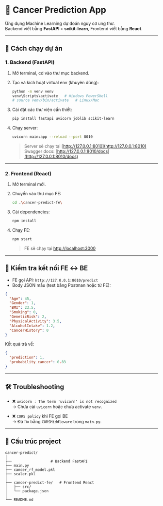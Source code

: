 # 🧬 Cancer Prediction App

Ứng dụng Machine Learning dự đoán nguy cơ ung thư.  
Backend viết bằng **FastAPI + scikit-learn**, Frontend viết bằng **React**.

---

## 🚀 Cách chạy dự án

### 1. Backend (FastAPI)

1. Mở terminal, cd vào thư mục backend.  
2. Tạo và kích hoạt virtual env (khuyên dùng):

   ```bash
   python -m venv venv
   venv\Scripts\activate   # Windows PowerShell
   # source venv/bin/activate   # Linux/Mac
   ```

3. Cài đặt các thư viện cần thiết:

   ```bash
   pip install fastapi uvicorn joblib scikit-learn
   ```

4. Chạy server:

   ```bash
   uvicorn main:app --reload --port 8010
   ```

   > Server sẽ chạy tại [http://127.0.0.1:8010](http://127.0.0.1:8010)  
   > Swagger docs: [http://127.0.0.1:8010/docs](http://127.0.0.1:8010/docs)

---

### 2. Frontend (React)

1. Mở terminal mới.  
2. Chuyển vào thư mục FE:

   ```bash
   cd .\cancer-predict-fe\
   ```

3. Cài dependencies:

   ```bash
   npm install
   ```

4. Chạy FE:

   ```bash
   npm start
   ```

   > FE sẽ chạy tại [http://localhost:3000](http://localhost:3000)  

---

## 📌 Kiểm tra kết nối FE ↔ BE

- FE gọi API: `http://127.0.0.1:8010/predict`
- Body JSON mẫu (test bằng Postman hoặc từ FE):

```json
{
  "Age": 45,
  "Gender": 1,
  "BMI": 23.5,
  "Smoking": 0,
  "GeneticRisk": 2,
  "PhysicalActivity": 3.5,
  "AlcoholIntake": 1.2,
  "CancerHistory": 0
}
```

Kết quả trả về:

```json
{
  "prediction": 1,
  "probability_cancer": 0.83
}
```

---

## 🛠️ Troubleshooting

- ❌ `uvicorn : The term 'uvicorn' is not recognized`  
  → Chưa cài `uvicorn` hoặc chưa activate `venv`.  

- ❌ `CORS policy` khi FE gọi BE  
  → Đã fix bằng `CORSMiddleware` trong `main.py`.  

---

## 📂 Cấu trúc project

```
cancer-predict/
│
├──                  # Backend FastAPI
├── main.py
├── cancer_rf_model.pkl
├── scaler.pkl
│
├── cancer-predict-fe/   # Frontend React
│   ├── src/
│   └── package.json
│
└── README.md
```
